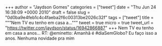 
+++
author = "Jaydson Gomes"
categories = ["tweet"]
date = "Thu Jun 24 16:38:09 +0000 2010"
draft = false
slug = "0d0ba9e4feb1c4c4faeba2f6c00313be2026c32f"
tags = ["tweet"]
title = """Nem TV eu tenho em casa a..."""
tweet = true
micro = true
tweet_url = "https://twitter.com/jaydson/status/16942866887"
+++
Nem TV eu tenho em casa a anos... RT: @eminetto: Amanhã é #diaSemGlobo? Eu faço isso a anos. Nenhuma novidade pra mim
